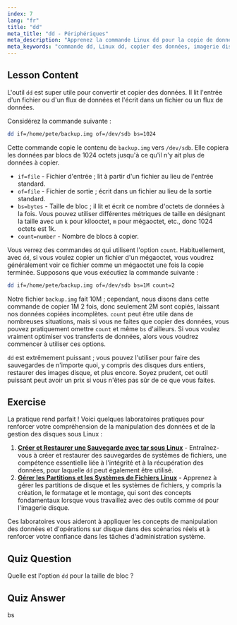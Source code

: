 ```yaml
---
index: 7
lang: "fr"
title: "dd"
meta_title: "dd - Périphériques"
meta_description: "Apprenez la commande Linux dd pour la copie de données et l'imagerie disque. Comprenez ses options comme if, of et bs. Commencez votre parcours de gestion de données Linux !"
meta_keywords: "commande dd, Linux dd, copier des données, imagerie disque, tutoriel Linux, débutant, guide, sauvegarde de données"
---
```


## Lesson Content

L'outil `dd` est super utile pour convertir et copier des données. Il lit l'entrée d'un fichier ou d'un flux de données et l'écrit dans un fichier ou un flux de données.

Considérez la commande suivante :

```bash
dd if=/home/pete/backup.img of=/dev/sdb bs=1024
```

Cette commande copie le contenu de `backup.img` vers `/dev/sdb`. Elle copiera les données par blocs de 1024 octets jusqu'à ce qu'il n'y ait plus de données à copier.

- `if=file` - Fichier d'entrée ; lit à partir d'un fichier au lieu de l'entrée standard.
- `of=file` - Fichier de sortie ; écrit dans un fichier au lieu de la sortie standard.
- `bs=bytes` - Taille de bloc ; il lit et écrit ce nombre d'octets de données à la fois. Vous pouvez utiliser différentes métriques de taille en désignant la taille avec un `k` pour kilooctet, `m` pour mégaoctet, etc., donc 1024 octets est 1k.
- `count=number` - Nombre de blocs à copier.

Vous verrez des commandes `dd` qui utilisent l'option `count`. Habituellement, avec `dd`, si vous voulez copier un fichier d'un mégaoctet, vous voudrez généralement voir ce fichier comme un mégaoctet une fois la copie terminée. Supposons que vous exécutiez la commande suivante :

```bash
dd if=/home/pete/backup.img of=/dev/sdb bs=1M count=2
```

Notre fichier `backup.img` fait 10M ; cependant, nous disons dans cette commande de copier 1M 2 fois, donc seulement 2M sont copiés, laissant nos données copiées incomplètes. `count` peut être utile dans de nombreuses situations, mais si vous ne faites que copier des données, vous pouvez pratiquement omettre `count` et même `bs` d'ailleurs. Si vous voulez vraiment optimiser vos transferts de données, alors vous voudrez commencer à utiliser ces options.

`dd` est extrêmement puissant ; vous pouvez l'utiliser pour faire des sauvegardes de n'importe quoi, y compris des disques durs entiers, restaurer des images disque, et plus encore. Soyez prudent, cet outil puissant peut avoir un prix si vous n'êtes pas sûr de ce que vous faites.

## Exercise

La pratique rend parfait ! Voici quelques laboratoires pratiques pour renforcer votre compréhension de la manipulation des données et de la gestion des disques sous Linux :

1. **[Créer et Restaurer une Sauvegarde avec tar sous Linux](https://labex.io/fr/labs/comptia-create-and-restore-a-backup-with-tar-in-linux-590843)** - Entraînez-vous à créer et restaurer des sauvegardes de systèmes de fichiers, une compétence essentielle liée à l'intégrité et à la récupération des données, pour laquelle `dd` peut également être utilisé.
2. **[Gérer les Partitions et les Systèmes de Fichiers Linux](https://labex.io/fr/labs/comptia-manage-linux-partitions-and-filesystems-590845)** - Apprenez à gérer les partitions de disque et les systèmes de fichiers, y compris la création, le formatage et le montage, qui sont des concepts fondamentaux lorsque vous travaillez avec des outils comme `dd` pour l'imagerie disque.

Ces laboratoires vous aideront à appliquer les concepts de manipulation des données et d'opérations sur disque dans des scénarios réels et à renforcer votre confiance dans les tâches d'administration système.

## Quiz Question

Quelle est l'option `dd` pour la taille de bloc ?

## Quiz Answer

bs
